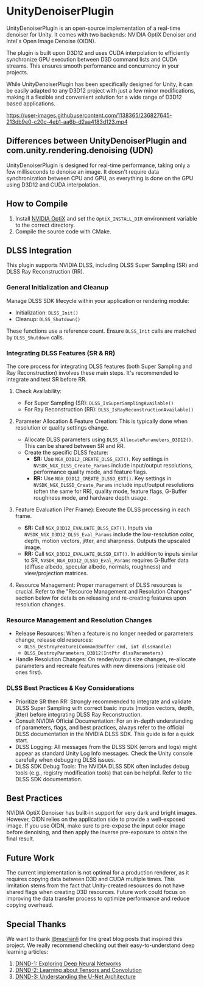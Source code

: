 # UnityDenoiserPlugin

UnityDenoiserPlugin is an open-source implementation of a real-time denoiser for Unity. It comes with two backends: NVIDIA OptiX Denoiser and Intel's Open Image Denoise (OIDN).

The plugin is built upon D3D12 and uses CUDA interpolation to efficiently synchronize GPU execution between D3D command lists and CUDA streams. This ensures smooth performance and concurrency in your projects.

While UnityDenoiserPlugin has been specifically designed for Unity, it can be easily adapted to any D3D12 project with just a few minor modifications, making it a flexible and convenient solution for a wide range of D3D12 based applications.

https://user-images.githubusercontent.com/1138365/236827645-213db9e0-c20c-4eb1-aa6b-d2aa4183d123.mp4


## Differences between UnityDenoiserPlugin and com.unity.rendering.denoising (UDN)

UnityDenoiserPlugin is designed for real-time performance, taking only a few milliseconds to denoise an image. It doesn't require data synchronization between CPU and GPU, as everything is done on the GPU using D3D12 and CUDA interpolation.

## How to Compile

1. Install [NVIDIA OptiX](https://developer.nvidia.com/optix) and set the `OptiX_INSTALL_DIR` environment variable to the correct directory.
2. Compile the source code with CMake.

## DLSS Integration

This plugin supports NVIDIA DLSS, including DLSS Super Sampling (SR) and DLSS Ray Reconstruction (RR).

### General Initialization and Cleanup

Manage DLSS SDK lifecycle within your application or rendering module:
*   Initialization: `DLSS_Init()`
*   Cleanup: `DLSS_Shutdown()`

These functions use a reference count. Ensure `DLSS_Init` calls are matched by `DLSS_Shutdown` calls.

### Integrating DLSS Features (SR & RR)

The core process for integrating DLSS features (both Super Sampling and Ray Reconstruction) involves these main steps. It's recommended to integrate and test SR before RR.

1.  Check Availability:
    *   For Super Sampling (SR): `DLSS_IsSuperSamplingAvailable()`
    *   For Ray Reconstruction (RR): `DLSS_IsRayReconstructionAvailable()`

2.  Parameter Allocation & Feature Creation: This is typically done when resolution or quality settings change.
    *   Allocate DLSS parameters using `DLSS_AllocateParameters_D3D12()`. This can be shared between SR and RR.
    *   Create the specific DLSS feature:
        *   **SR:** Use `NGX_D3D12_CREATE_DLSS_EXT()`. Key settings in `NVSDK_NGX_DLSS_Create_Params` include input/output resolutions, performance quality mode, and feature flags.
        *   **RR:** Use `NGX_D3D12_CREATE_DLSSD_EXT()`. Key settings in `NVSDK_NGX_DLSSD_Create_Params` include input/output resolutions (often the same for RR), quality mode, feature flags, G-Buffer roughness mode, and hardware depth usage.

3.  Feature Evaluation (Per Frame): Execute the DLSS processing in each frame.
    *   **SR:** Call `NGX_D3D12_EVALUATE_DLSS_EXT()`. Inputs via `NVSDK_NGX_D3D12_DLSS_Eval_Params` include the low-resolution color, depth, motion vectors, jitter, and sharpness. Outputs the upscaled image.
    *   **RR:** Call `NGX_D3D12_EVALUATE_DLSSD_EXT()`. In addition to inputs similar to SR, `NVSDK_NGX_D3D12_DLSSD_Eval_Params` requires G-Buffer data (diffuse albedo, specular albedo, normals, roughness) and view/projection matrices.

4.  Resource Management: Proper management of DLSS resources is crucial. Refer to the "Resource Management and Resolution Changes" section below for details on releasing and re-creating features upon resolution changes.

### Resource Management and Resolution Changes

*   Release Resources: When a feature is no longer needed or parameters change, release old resources:
    *   `DLSS_DestroyFeature(CommandBuffer cmd, int dlssHandle)`
    *   `DLSS_DestroyParameters_D3D12(IntPtr dlssParameters)`
*   Handle Resolution Changes: On render/output size changes, re-allocate parameters and recreate features with new dimensions (release old ones first).

### DLSS Best Practices & Key Considerations

*   Prioritize SR then RR: Strongly recommended to integrate and validate DLSS Super Sampling with correct basic inputs (motion vectors, depth, jitter) before integrating DLSS Ray Reconstruction.
*   Consult NVIDIA Official Documentation: For an in-depth understanding of parameters, flags, and best practices, always refer to the official DLSS documentation in the NVIDIA DLSS SDK. This guide is for a quick start.
*   DLSS Logging: All messages from the DLSS SDK (errors and logs) might appear as standard Unity Log Info messages. Check the Unity console carefully when debugging DLSS issues.
*   DLSS SDK Debug Tools: The NVIDIA DLSS SDK often includes debug tools (e.g., registry modification tools) that can be helpful. Refer to the DLSS SDK documentation.

## Best Practices

NVIDIA OptiX Denoiser has built-in support for very dark and bright images. However, OIDN relies on the application side to provide a well-exposed image. If you use OIDN, make sure to pre-expose the input color image before denoising, and then apply the inverse pre-exposure to obtain the final result.

## Future Work

The current implementation is not optimal for a production renderer, as it requires copying data between D3D and CUDA multiple times. This limitation stems from the fact that Unity-created resources do not have shared flags when creating D3D resources. Future work could focus on improving the data transfer process to optimize performance and reduce copying overhead.

## Special Thanks

We want to thank [@maxlianli](https://twitter.com/maxliani) for the great blog posts that inspired this project. We really recommend checking out their easy-to-understand deep learning articles:

1. [DNND-1: Exploring Deep Neural Networks](https://maxliani.wordpress.com/2023/03/17/dnnd-1-a-deep-neural-network-dive/)
2. [DNND-2: Learning about Tensors and Convolution](https://maxliani.wordpress.com/2023/03/24/dnnd-2-tensors-and-convolution/)
3. [DNND-3: Understanding the U-Net Architecture](https://maxliani.wordpress.com/2023/04/07/dnnd-3-the-u-net-architecture/)
